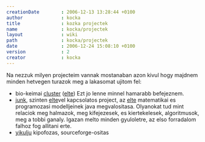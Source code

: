 ```yaml
---
creationDate        : 2006-12-13 13:28:44 +0100 
author              : kocka 
title               : kozka projectek 
name                : kocka/projectek 
layout              : wiki 
path                : kocka/projectek 
date                : 2006-12-24 15:08:10 +0100 
version             : 2 
creator             : kocka 
---
```

Na nezzuk milyen projecteim vannak mostanaban azon kivul hogy majdnem minden hetvegen turazok meg a lakasomat ujitom fel:

*   bio-keimai [cluster](../cluster.html) ([elte](../elte.html)) Ezt jo lenne minnel hamarabb befejeznem.
*   [junk](http://people.inf.elte.hu/hornyakl/chinesejunk/0.1-SNAPSHOT/project-reports.html), szinten [elte](../elte.html)vel kapcsolatos project, az [elte](../elte.html) matematikai es programozasi modelljeinek java megvalositasa. Olyanokat tud mint relaciok meg halmazok, meg kifejezesek, es kiertekelesek, algoritmusok, meg a tobbi ganaly. Igazan melto minden gyuloletre, az elso forradalom falhoz fog allitani erte.
*   [yikulju](../yikulju.html) kipofozas, sourceforge-ositas
